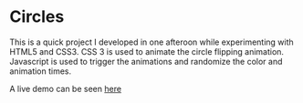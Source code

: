 Circles
=======

This is a quick project I developed in one afteroon while experimenting with HTML5 and CSS3. CSS 3 is used to animate the circle flipping animation. Javascript is used to trigger the animations and randomize the color and animation times.

A live demo can be seen [here](http://www.ocf.berkeley.edu/~amytsai/circles)
